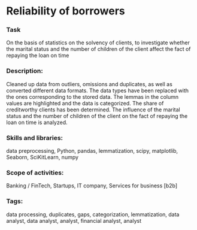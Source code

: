 # Reliability of borrowers
### Task
On the basis of statistics on the solvency of clients, to investigate whether the marital status and the number of children of the client affect the fact of repaying the loan on time

### Description:
Cleaned up data from outliers, omissions and duplicates, as well as converted different data formats. The data types have been replaced with the ones corresponding to the stored data. The lemmas in the column values ​​are highlighted and the data is categorized.
The share of creditworthy clients has been determined.
The influence of the marital status and the number of children of the client on the fact of repaying the loan on time is analyzed.

### Skills and libraries:
data preprocessing, Python, pandas, lemmatization, scipy, matplotlib, Seaborn, SciKitLearn, numpy

### Scope of activities:
Banking / FinTech, Startups, IT company, Services for business [b2b]

### Tags:
data processing, duplicates, gaps, categorization, lemmatization, data analyst, data analyst, analyst, financial analyst, analyst
